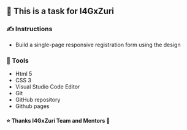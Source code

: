 ## 📝 This is a task for I4GxZuri
### ✍ Instructions
- Build a single-page responsive registration form using the design

### 🔧 Tools
- Html 5
- CSS 3
- Visual Studio Code Editor
- Git
- GitHub repository
- Github pages

#### ⭐ Thanks I4GxZuri Team and Mentors 🏅


